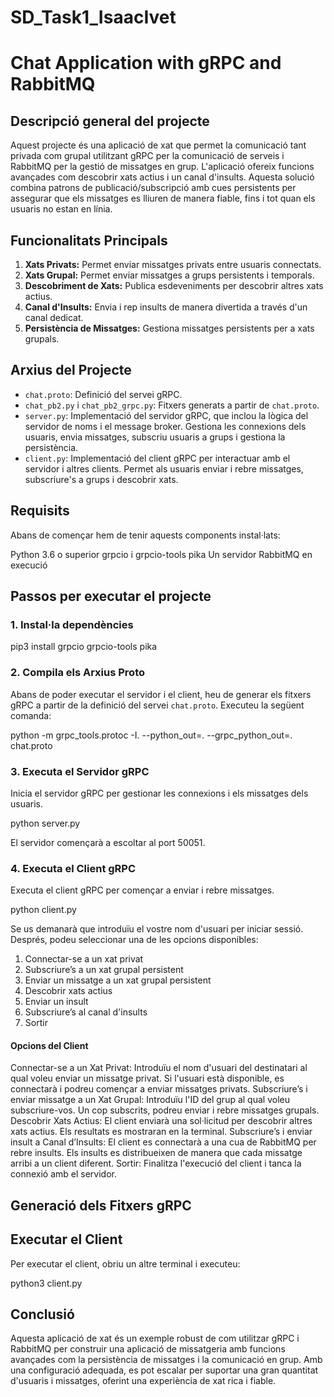# SD_Task1_IsaacIvet

# Chat Application with gRPC and RabbitMQ

## Descripció general del projecte

Aquest projecte és una aplicació de xat que permet la comunicació tant privada com grupal utilitzant gRPC per la comunicació de serveis i RabbitMQ per la gestió de missatges en grup. L'aplicació ofereix funcions avançades com descobrir xats actius i un canal d'insults. Aquesta solució combina patrons de publicació/subscripció amb cues persistents per assegurar que els missatges es lliuren de manera fiable, fins i tot quan els usuaris no estan en línia.

## Funcionalitats Principals

1. **Xats Privats:** Permet enviar missatges privats entre usuaris connectats.
2. **Xats Grupal:** Permet enviar missatges a grups persistents i temporals.
3. **Descobriment de Xats:** Publica esdeveniments per descobrir altres xats actius.
4. **Canal d'Insults:** Envia i rep insults de manera divertida a través d'un canal dedicat.
5. **Persistència de Missatges:** Gestiona missatges persistents per a xats grupals.

## Arxius del Projecte

- `chat.proto`: Definició del servei gRPC.
- `chat_pb2.py` i `chat_pb2_grpc.py`: Fitxers generats a partir de `chat.proto`.
- `server.py`: Implementació del servidor gRPC, que inclou la lògica del servidor de noms i el message broker. Gestiona les connexions dels usuaris, envia missatges, subscriu usuaris a grups i gestiona la persistència.
- `client.py`: Implementació del client gRPC per interactuar amb el servidor i altres clients.  Permet als usuaris enviar i rebre missatges, subscriure's a grups i descobrir xats.

## Requisits

Abans de començar hem de tenir aquests components instal·lats:

Python 3.6 o superior
grpcio i grpcio-tools
pika
Un servidor RabbitMQ en execució

## Passos per executar el projecte

### 1. Instal·la dependències

pip3 install grpcio grpcio-tools pika

### 2. Compila els Arxius Proto

Abans de poder executar el servidor i el client, heu de generar els fitxers gRPC a partir de la definició del servei `chat.proto`. Executeu la següent comanda:

python -m grpc_tools.protoc -I. --python_out=. --grpc_python_out=. chat.proto

### 3. Executa el Servidor gRPC

Inicia el servidor gRPC per gestionar les connexions i els missatges dels usuaris.

python server.py

El servidor començarà a escoltar al port 50051.

### 4. Executa el Client gRPC

Executa el client gRPC per començar a enviar i rebre missatges.

python client.py

Se us demanarà que introduïu el vostre nom d'usuari per iniciar sessió. Després, podeu seleccionar una de les opcions disponibles:

1. Connectar-se a un xat privat
2. Subscriure’s a un xat grupal persistent
3. Enviar un missatge a un xat grupal persistent
4. Descobrir xats actius
5. Enviar un insult
6. Subscriure’s al canal d'insults
7. Sortir

#### Opcions del Client

Connectar-se a un Xat Privat: Introduïu el nom d'usuari del destinatari al qual voleu enviar un missatge privat. Si l'usuari està disponible, es connectarà i podreu començar a enviar missatges privats.
Subscriure’s i enviar missatge a un Xat Grupal: Introduïu l'ID del grup al qual voleu subscriure-vos. Un cop subscrits, podreu enviar i rebre missatges grupals.
Descobrir Xats Actius: El client enviarà una sol·licitud per descobrir altres xats actius. Els resultats es mostraran en la terminal.
Subscriure’s i enviar insult a Canal d’Insults: El client es connectarà a una cua de RabbitMQ per rebre insults. Els insults es distribueixen de manera que cada missatge arribi a un client diferent.
Sortir: Finalitza l'execució del client i tanca la connexió amb el servidor.

## Generació dels Fitxers gRPC

## Executar el Client

Per executar el client, obriu un altre terminal i executeu:

python3 client.py

## Conclusió

Aquesta aplicació de xat és un exemple robust de com utilitzar gRPC i RabbitMQ per construir una aplicació de missatgeria amb funcions avançades com la persistència de missatges i la comunicació en grup. Amb una configuració adequada, es pot escalar per suportar una gran quantitat d'usuaris i missatges, oferint una experiència de xat rica i fiable.
